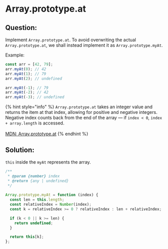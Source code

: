# Array.prototype.at

## Question:

Implement `Array.prototype.at`. To avoid overwriting the actual `Array.prototype.at`, we shall instead implement it as `Array.prototype.myAt`.

Example:

```javascript
const arr = [42, 79];
arr.myAt(0); // 42
arr.myAt(1); // 79
arr.myAt(2); // undefined

arr.myAt(-1); // 79
arr.myAt(-2); // 42
arr.myAt(-3); // undefined
```

{% hint style="info" %}
`Array.prototype.at` takes an integer value and returns the item at that index, allowing for positive and negative integers. Negative index counts back from the end of the array — if `index < 0`, `index + array.length` is accessed.\
\
[MDN: Array.prototype.at](https://developer.mozilla.org/en-US/docs/Web/JavaScript/Reference/Global\_Objects/Array/at)
{% endhint %}

## Solution:

`this` inside the `myAt` represents the array.

```javascript
/**
 * @param {number} index
 * @return {any | undefined}
 */
 
Array.prototype.myAt = function (index) {
  const len = this.length;
  const relativeIndex = Number(index);
  const k = relativeIndex >= 0 ? relativeIndex : len + relativeIndex;

  if (k < 0 || k >= len) {
    return undefined;
  }

  return this[k];
};

```
